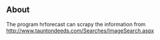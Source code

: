 ## About

The program hrforecast can scrapy the information from
 	http://www.tauntondeeds.com/Searches/ImageSearch.aspx
